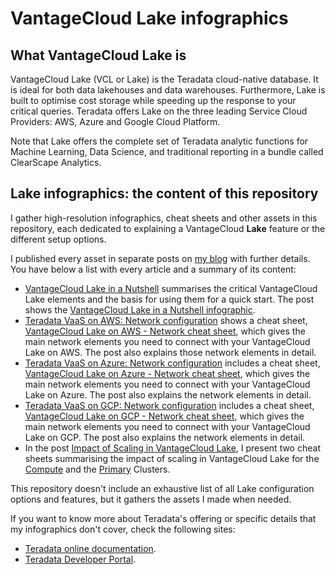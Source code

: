 # VantageCloud Lake infographics

## What VantageCloud Lake is

VantageCloud Lake (VCL or Lake) is the Teradata cloud-native database. It is ideal for both data lakehouses and data warehouses. Furthermore, Lake is built to optimise cost storage while speeding up the response to your critical queries. Teradata offers Lake on the three leading Service Cloud Providers: AWS, Azure and Google Cloud Platform.

Note that Lake offers the complete set of Teradata analytic functions for Machine Learning, Data Science, and traditional reporting in a bundle called ClearScape Analytics.

## Lake infographics: the content of this repository

I gather high-resolution infographics, cheat sheets and other assets in this repository, each dedicated to explaining a VantageCloud **Lake** feature or the different setup options.

I published every asset in separate posts on [my blog](https://celiamuriel.com/) with further details. You have below a list with every article and a summary of its content:
* [VantageCloud Lake in a Nutshell](https://celiamuriel.com/vantagecloud-lake-in-a-nutshell/) summarises the critical VantageCloud Lake elements and the basis for using them for a quick start. The post shows the [VantageCloud Lake in a Nutshell infographic](https://github.com/CeliaMuriel/VantageCloud-Lake-infographics/blob/main/VantageCloud%20Lake%20in%20a%20Nutshell.jpg).
* [Teradata VaaS on AWS: Network configuration](https://celiamuriel.com/vantagecloud-lake-on-aws-network-configuration/) shows a cheat sheet, [VantageCloud Lake on AWS - Network cheat sheet](https://github.com/CeliaMuriel/VantageCloud-Lake-infographics/blob/main/VantageCloud%20Lake%20on%20AWS_Network%20cheat%20sheet.jpg), which gives the main network elements you need to connect with your VantageCloud Lake on AWS. The post also explains those network elements in detail.
* [Teradata VaaS on Azure: Network configuration](https://celiamuriel.com/vantagecloud-lake-on-azure-network-configuration/) includes a cheat sheet, [VantageCloud Lake on Azure - Network cheat sheet](https://github.com/CeliaMuriel/VantageCloud-Lake-infographics/blob/main/VantageCloud%20Lake%20on%20Azure_Network%20cheat%20sheet.jpg), which gives the main network elements you need to connect with your VantageCloud Lake on Azure. The post also explains the network elements in detail.
* [Teradata VaaS on GCP: Network configuration](https://celiamuriel.com/vantagecloud-lake-on-gcp-network-configuration/) includes a cheat sheet, [VantageCloud Lake on GCP - Network cheat sheet](https://github.com/CeliaMuriel/VantageCloud-Lake-infographics/blob/main/VantageCloud%20Lake%20on%20GCP_Network%20cheat%20sheet.jpg), which gives the main network elements you need to connect with your VantageCloud Lake on GCP. The post also explains the network elements in detail.
* In the post [Impact of Scaling in VantageCloud Lake](https://celiamuriel.com/impact-of-scaling-in-vantagecloud-lake/), I present two cheat sheets summarising the impact of scaling in VantageCloud Lake for the [Compute](https://github.com/CeliaMuriel/VantageCloud-Lake-infographics/blob/main/Impact%20of%20scaling%20Compute%20Clusters%20in%20Lake.jpg) and the [Primary](https://github.com/CeliaMuriel/VantageCloud-Lake-infographics/blob/main/Impact%20of%20scaling%20Primary%20Clusters%20in%20Lake.jpg) Clusters.

This repository doesn't include an exhaustive list of all Lake configuration options and features, but it gathers the assets I made when needed.

If you want to know more about Teradata's offering or specific details that my infographics don't cover, check the following sites:
* [Teradata online documentation](https://docs.teradata.com/).
* [Teradata Developer Portal](https://developers.teradata.com/).

